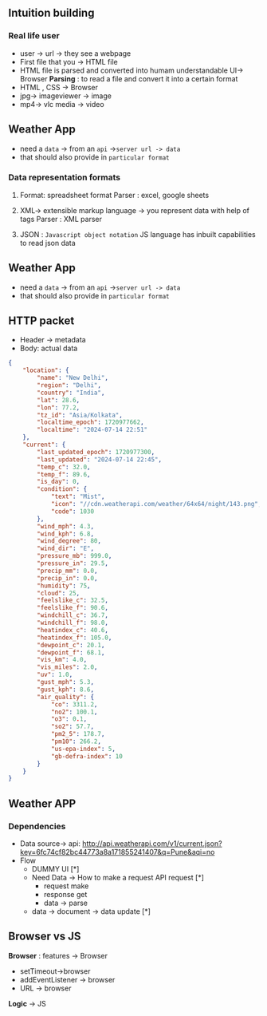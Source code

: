 ## Intuition building


### Real life user 
* user -> url -> they see a webpage
* First file that you  -> HTML file  
* HTML file is parsed and converted into humam understandable UI-> Browser
**Parsing** : to read a  file and convert it into a certain format
* HTML , CSS -> Browser
* jpg-> imageviewer -> image
* mp4-> vlc media -> video


## Weather App
* need a `data` -> from an `api` ->`server url -> data`
* that should also provide in `particular format`

### Data representation formats
1. Format: spreadsheet format
  Parser : excel, google sheets



2. XML-> extensible markup language -> you represent data with help of tags
    Parser : XML parser

3. JSON : `Javascript object notation`
JS language has inbuilt capabilities to read json data



## Weather App
* need a `data` -> from an `api` ->`server url -> data`
* that should also provide in `particular format`
## HTTP packet
* Header -> metadata
* Body: actual data

```json
{
    "location": {
        "name": "New Delhi",
        "region": "Delhi",
        "country": "India",
        "lat": 28.6,
        "lon": 77.2,
        "tz_id": "Asia/Kolkata",
        "localtime_epoch": 1720977662,
        "localtime": "2024-07-14 22:51"
    },
    "current": {
        "last_updated_epoch": 1720977300,
        "last_updated": "2024-07-14 22:45",
        "temp_c": 32.0,
        "temp_f": 89.6,
        "is_day": 0,
        "condition": {
            "text": "Mist",
            "icon": "//cdn.weatherapi.com/weather/64x64/night/143.png",
            "code": 1030
        },
        "wind_mph": 4.3,
        "wind_kph": 6.8,
        "wind_degree": 80,
        "wind_dir": "E",
        "pressure_mb": 999.0,
        "pressure_in": 29.5,
        "precip_mm": 0.0,
        "precip_in": 0.0,
        "humidity": 75,
        "cloud": 25,
        "feelslike_c": 32.5,
        "feelslike_f": 90.6,
        "windchill_c": 36.7,
        "windchill_f": 98.0,
        "heatindex_c": 40.6,
        "heatindex_f": 105.0,
        "dewpoint_c": 20.1,
        "dewpoint_f": 68.1,
        "vis_km": 4.0,
        "vis_miles": 2.0,
        "uv": 1.0,
        "gust_mph": 5.3,
        "gust_kph": 8.6,
        "air_quality": {
            "co": 3311.2,
            "no2": 100.1,
            "o3": 0.1,
            "so2": 57.7,
            "pm2_5": 178.7,
            "pm10": 266.2,
            "us-epa-index": 5,
            "gb-defra-index": 10
        }
    }
}
```

## Weather APP
### Dependencies
*  Data source-> api: http://api.weatherapi.com/v1/current.json?key=6fc74cf82bc44773a8a171855241407&q=Pune&aqi=no
*  Flow
   *  DUMMY UI [*]
   *  Need Data -> How to make a request API request  [*]
      *  request make
      *  response get
      *  data -> parse
   *  data -> document -> data update [*]


## Browser vs JS

**Browser** : features -> Browser
* setTimeout->browser
* addEventListener -> browser
* URL -> browser  

**Logic** -> JS




